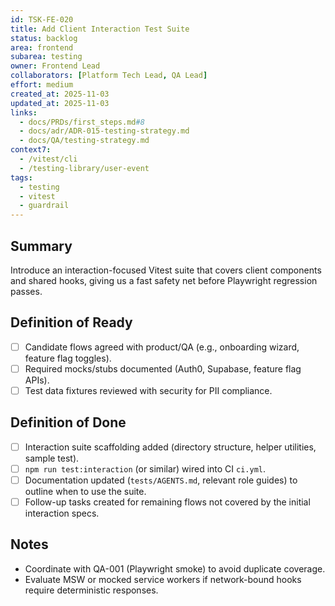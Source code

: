 ```yaml
---
id: TSK-FE-020
title: Add Client Interaction Test Suite
status: backlog
area: frontend
subarea: testing
owner: Frontend Lead
collaborators: [Platform Tech Lead, QA Lead]
effort: medium
created_at: 2025-11-03
updated_at: 2025-11-03
links:
  - docs/PRDs/first_steps.md#8
  - docs/adr/ADR-015-testing-strategy.md
  - docs/QA/testing-strategy.md
context7:
  - /vitest/cli
  - /testing-library/user-event
tags:
  - testing
  - vitest
  - guardrail
---
```


## Summary
Introduce an interaction-focused Vitest suite that covers client components and shared hooks, giving us a fast safety net before Playwright regression passes.

## Definition of Ready
- [ ] Candidate flows agreed with product/QA (e.g., onboarding wizard, feature flag toggles).
- [ ] Required mocks/stubs documented (Auth0, Supabase, feature flag APIs).
- [ ] Test data fixtures reviewed with security for PII compliance.

## Definition of Done
- [ ] Interaction suite scaffolding added (directory structure, helper utilities, sample test).
- [ ] `npm run test:interaction` (or similar) wired into CI `ci.yml`.
- [ ] Documentation updated (`tests/AGENTS.md`, relevant role guides) to outline when to use the suite.
- [ ] Follow-up tasks created for remaining flows not covered by the initial interaction specs.

## Notes
- Coordinate with QA-001 (Playwright smoke) to avoid duplicate coverage.
- Evaluate MSW or mocked service workers if network-bound hooks require deterministic responses.
